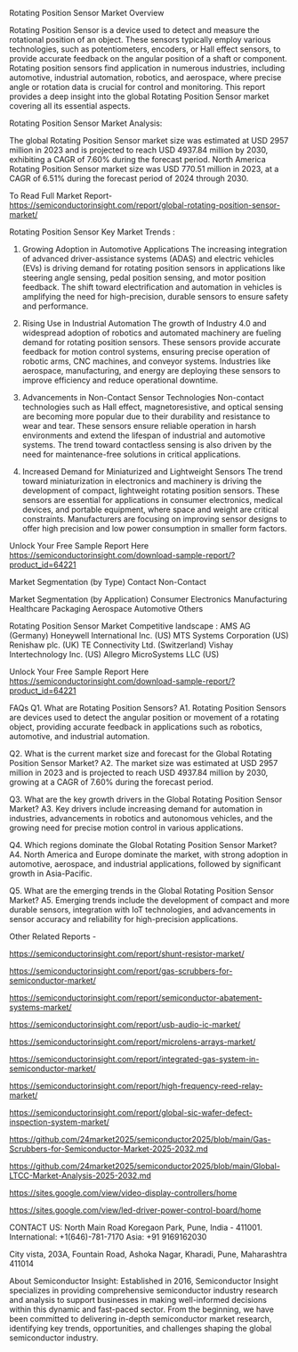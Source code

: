 Rotating Position Sensor Market Overview

Rotating Position Sensor is a device used to detect and measure the rotational position of an object. These sensors typically employ various technologies, such as potentiometers, encoders, or Hall effect sensors, to provide accurate feedback on the angular position of a shaft or component. Rotating position sensors find application in numerous industries, including automotive, industrial automation, robotics, and aerospace, where precise angle or rotation data is crucial for control and monitoring. This report provides a deep insight into the global Rotating Position Sensor market covering all its essential aspects.

Rotating Position Sensor Market Analysis:

The global Rotating Position Sensor market size was estimated at USD 2957 million in 2023 and is projected to reach USD 4937.84 million by 2030, exhibiting a CAGR of 7.60% during the forecast period. North America Rotating Position Sensor market size was USD 770.51 million in 2023, at a CAGR of 6.51% during the forecast period of 2024 through 2030.

To Read Full Market Report-
https://semiconductorinsight.com/report/global-rotating-position-sensor-market/

Rotating Position Sensor Key Market Trends :
1. Growing Adoption in Automotive Applications
The increasing integration of advanced driver-assistance systems (ADAS) and electric vehicles (EVs) is driving demand for rotating position sensors in applications like steering angle sensing, pedal position sensing, and motor position feedback.
The shift toward electrification and automation in vehicles is amplifying the need for high-precision, durable sensors to ensure safety and performance.

2. Rising Use in Industrial Automation
The growth of Industry 4.0 and widespread adoption of robotics and automated machinery are fueling demand for rotating position sensors. These sensors provide accurate feedback for motion control systems, ensuring precise operation of robotic arms, CNC machines, and conveyor systems.
Industries like aerospace, manufacturing, and energy are deploying these sensors to improve efficiency and reduce operational downtime.

3. Advancements in Non-Contact Sensor Technologies
Non-contact technologies such as Hall effect, magnetoresistive, and optical sensing are becoming more popular due to their durability and resistance to wear and tear. These sensors ensure reliable operation in harsh environments and extend the lifespan of industrial and automotive systems.
The trend toward contactless sensing is also driven by the need for maintenance-free solutions in critical applications.

4. Increased Demand for Miniaturized and Lightweight Sensors
The trend toward miniaturization in electronics and machinery is driving the development of compact, lightweight rotating position sensors. These sensors are essential for applications in consumer electronics, medical devices, and portable equipment, where space and weight are critical constraints.
Manufacturers are focusing on improving sensor designs to offer high precision and low power consumption in smaller form factors.

Unlock Your Free Sample Report Here
https://semiconductorinsight.com/download-sample-report/?product_id=64221

Market Segmentation (by Type)
Contact
Non-Contact

Market Segmentation (by Application)
Consumer Electronics
Manufacturing
Healthcare
Packaging
Aerospace
Automotive
Others

Rotating Position Sensor Market Competitive landscape :
AMS AG (Germany)
Honeywell International
Inc. (US)
MTS Systems Corporation (US)
Renishaw plc. (UK)
TE Connectivity Ltd. (Switzerland)
Vishay Intertechnology
Inc. (US)
Allegro MicroSystems
LLC (US)

Unlock Your Free Sample Report Here
https://semiconductorinsight.com/download-sample-report/?product_id=64221

FAQs
Q1. What are Rotating Position Sensors?
A1. Rotating Position Sensors are devices used to detect the angular position or movement of a rotating object, providing accurate feedback in applications such as robotics, automotive, and industrial automation.

Q2. What is the current market size and forecast for the Global Rotating Position Sensor Market?
A2. The market size was estimated at USD 2957 million in 2023 and is projected to reach USD 4937.84 million by 2030, growing at a CAGR of 7.60% during the forecast period.

Q3. What are the key growth drivers in the Global Rotating Position Sensor Market?
A3. Key drivers include increasing demand for automation in industries, advancements in robotics and autonomous vehicles, and the growing need for precise motion control in various applications.

Q4. Which regions dominate the Global Rotating Position Sensor Market?
A4. North America and Europe dominate the market, with strong adoption in automotive, aerospace, and industrial applications, followed by significant growth in Asia-Pacific.

Q5. What are the emerging trends in the Global Rotating Position Sensor Market?
A5. Emerging trends include the development of compact and more durable sensors, integration with IoT technologies, and advancements in sensor accuracy and reliability for high-precision applications.

Other Related Reports -

https://semiconductorinsight.com/report/shunt-resistor-market/

https://semiconductorinsight.com/report/gas-scrubbers-for-semiconductor-market/

https://semiconductorinsight.com/report/semiconductor-abatement-systems-market/

https://semiconductorinsight.com/report/usb-audio-ic-market/

https://semiconductorinsight.com/report/microlens-arrays-market/

https://semiconductorinsight.com/report/integrated-gas-system-in-semiconductor-market/

https://semiconductorinsight.com/report/high-frequency-reed-relay-market/

https://semiconductorinsight.com/report/global-sic-wafer-defect-inspection-system-market/

https://github.com/24market2025/semiconductor2025/blob/main/Gas-Scrubbers-for-Semiconductor-Market-2025-2032.md

https://github.com/24market2025/semiconductor2025/blob/main/Global-LTCC-Market-Analysis-2025-2032.md

https://sites.google.com/view/video-display-controllers/home

https://sites.google.com/view/led-driver-power-control-board/home

CONTACT US:
North Main Road Koregaon Park, Pune, India - 411001.
International: +1(646)-781-7170
Asia: +91 9169162030

City vista, 203A, Fountain Road, Ashoka Nagar, Kharadi, Pune, Maharashtra 411014

About Semiconductor Insight:
Established in 2016, Semiconductor Insight specializes in providing comprehensive semiconductor industry research and analysis to support businesses in making well-informed decisions within this dynamic and fast-paced sector. From the beginning, we have been committed to delivering in-depth semiconductor market research, identifying key trends, opportunities, and challenges shaping the global semiconductor industry.
